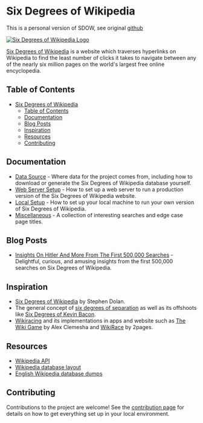 # Six Degrees of Wikipedia

This is a personal version of SDOW, see original [github](https://github.com/jwngr/sdow)

[![Six Degrees of Wikipedia Logo](/website/src/images/logo@2x.png)](https://www.sixdegreesofwikipedia.com/)

[Six Degrees of Wikipedia](https://www.sixdegreesofwikipedia.com) is a website which traverses
hyperlinks on Wikipedia to find the least number of clicks it takes to navigate between any of the
nearly six million pages on the world's largest free online encyclopedia.

## Table of Contents

- [Six Degrees of Wikipedia](#six-degrees-of-wikipedia)
  - [Table of Contents](#table-of-contents)
  - [Documentation](#documentation)
  - [Blog Posts](#blog-posts)
  - [Inspiration](#inspiration)
  - [Resources](#resources)
  - [Contributing](#contributing)

## Documentation

* [Data Source](./docs/data-source.md) - Where data for the project comes from, including how to
  download or generate the Six Degrees of Wikipedia database yourself.
* [Web Server Setup](./docs/web-server-setup.md) - How to set up a web server to run a production
  version of the Six Degrees of Wikipedia website.
* [Local Setup](.github/CONTRIBUTING.md) - How to set up your local machine to run your own version
  of Six Degrees of Wikipedia.
* [Miscellaneous](./docs/miscellaneous.md) - A collection of interesting searches and edge case
  page titles.

## Blog Posts

* [Insights On Hitler And More From The First 500,000
  Searches](https://www.sixdegreesofwikipedia.com/blog/search-results-analysis) - Delightful,
  curious, and amusing insights from the first 500,000 searches on Six Degrees of Wikipedia.

## Inspiration

* [Six Degrees of Wikipedia](http://mu.netsoc.ie/wiki/) by Stephen Dolan.
* The general concept of
  [six degrees of separation](https://en.wikipedia.org/wiki/Six_degrees_of_separation) as well as
  its offshoots like
  [Six Degrees of Kevin Bacon](https://en.wikipedia.org/wiki/Six_Degrees_of_Kevin_Bacon).
* [Wikiracing](https://en.wikipedia.org/wiki/Wikiracing) and its implementations in apps and website
  such as
  [The Wiki Game](https://itunes.apple.com/us/app/the-wiki-game-a-wikipedia-game-of-racing-and-exploring/id459318432?mt=8)
  by Alex Clemesha and [WikiRace](http://2pages.net/wikirace.php) by 2pages.

## Resources

* [Wikipedia API](https://www.mediawiki.org/wiki/API:Main_page)
* [Wikipedia database layout](https://www.mediawiki.org/wiki/Manual:Database_layout)
* [English Wikipedia database dumps](https://dumps.wikimedia.your.org/enwiki)

## Contributing

Contributions to the project are welcome! See the [contribution page](./.github/CONTRIBUTING.md) for
details on how to get everything set up in your local environment.
